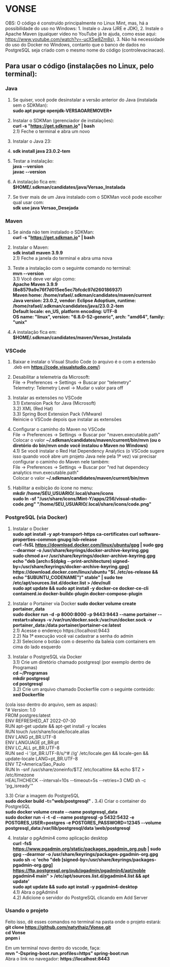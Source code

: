 # VONSE
OBS: O código é construído principalmente no Linux Mint, mas, há a possibilidade do uso no Windows: 1. Instale o Java (JRE e JDK), 2. Instale o Apache Maven (qualquer vídeo no YouTube já te ajuda, como esse aqui: https://www.youtube.com/watch?v=-ucX5w8Zm8s), 3. Não há necessidade do uso do Docker no Windows, contanto que o banco de dados no PostgreSQL seja criado com o mesmo nome do código (controlevacinacao).

## Para usar o código (instalações no Linux, pelo terminal):
### Java

1) Se quiser, você pode desinstalar a versão anterior do Java (instalada sem o SDKMan):  
   __sudo apt purge openjdk-VERSAOAREMOVER*__

2) Instalar o SDKMan (gerenciador de instalações):  
__curl -s "https://get.sdkman.io" | bash__  
  2.1) Feche o terminal e abra um novo
   
3) Instalar o Java 23:  
4) __sdk install java 23.0.2-tem__

5) Testar a instalação:  
__java --version__  
__javac --version__

6) A instalação fica em:  
__$HOME/.sdkman/candidates/java/Versao_Instalada__

7) Se tiver mais de um Java instalado com o SDKMan você pode escolher qual usar com:  
__sdk use java Versao_Desejada__

### Maven
1) Se ainda não tem instalado o SDKMan:  
__curl -s "https://get.sdkman.io" | bash__

2) Instalar o Maven:  
__sdk install maven 3.9.9__  
  2.1) Feche a janela do terminal e abra uma nova

3) Teste a instalação com o seguinte comando no terminal:  
__mvn --version__  
  3.1) Você deve ver algo como:  
    __Apache Maven 3.9.9 (8e8579a9e76f7d015ee5ec7bfcdc97d260186937)  
    Maven home: /home/rafael/.sdkman/candidates/maven/current  
    Java version: 23.0.2, vendor: Eclipse Adoptium, runtime: /home/rafael/.sdkman/candidates/java/23.0.2-tem  
    Default locale: en_US, platform encoding: UTF-8  
    OS name: "linux", version: "6.8.0-52-generic", arch: "amd64", family: "unix"__

4) A instalação fica em:  
__$HOME/.sdkman/candidates/maven/Versao_Instalada__

### VSCode
1) Baixar e instalar o Visual Studio Code (o arquivo é o com a extensão .deb em __https://code.visualstudio.com/__)

2) Desabilitar a telemetria da Microsoft:  
File → Preferences → Settings → Buscar por "telemetry"  
Telemetry: Telemetry Level → Mudar o valor para off

3) Instalar as extensões no VSCode  
  3.1) Extension Pack for Java (Microsoft)  
  3.2) XML (Red Hat)  
  3.3) Spring Boot Extension Pack (VMware)  
  Reinicie o VSCode depois que instalar as extensões

4) Configurar o caminho do Maven no VSCode  
File → Preferences → Settings → Buscar por "maven.executable.path"  
Colocar o valor __~/.sdkman/candidates/maven/current/bin/mvn (ou o diretório do bin/mvn onde você instalou o Maven no Windows)__  
  4.1) Se você instalar o Red Hat Dependency Analytics (o VSCode sugere isso quando você abre um projeto Java nele pela 1ª vez) vai precisar configurar o caminho do Maven nele também:  
    File → Preferences → Settings → Buscar por "red hat dependecy analytics mvn.executable.path"  
    Colocar o valor __~/.sdkman/candidates/maven/current/bin/mvn__

5) Habilitar a exibição do ícone no menu:  
__mkdir /home/SEU_USUARIO/.local/share/icons__  
__sudo ln -sf "/usr/share/icons/Mint-Y/apps/256/visual-studio-code.png" "/home/SEU_USUARIO/.local/share/icons/code.png"__

### PostgreSQL (via Docker)
1) Instalar o Docker  
__sudo apt install -y apt-transport-https ca-certificates curl software-properties-common gnupg lsb-release__  
__curl -fsSL https://download.docker.com/linux/ubuntu/gpg | sudo gpg --dearmor -o /usr/share/keyrings/docker-archive-keyring.gpg__  
__sudo chmod a+r /usr/share/keyrings/docker-archive-keyring.gpg__  
__echo "deb [arch=$(dpkg --print-architecture) signed-by=/usr/share/keyrings/docker-archive-keyring.gpg] https://download.docker.com/linux/ubuntu "$(. /etc/os-release && echo "$UBUNTU_CODENAME")" stable" | sudo tee /etc/apt/sources.list.d/docker.list > /dev/null__  
__sudo apt update && sudo apt install -y docker-ce docker-ce-cli containerd.io docker-buildx-plugin docker-compose-plugin__

2) Instalar o Portainer via Docker
__sudo docker volume create portainer_data__  
__sudo docker run -d -p 8000:8000 -p 9443:9443 --name portainer --restart=always -v /var/run/docker.sock:/var/run/docker.sock -v portainer_data:/data portainer/portainer-ce:latest__  
  2.1) Acesse o endereço https://localhost:9443  
  2.2) Na 1ª execução você vai cadastrar a senha do admin  
  2.3) Selecione o botão com o desenho da baleia com containers em cima do lado esquerdo

3) Instalar o PostgreSQL via Docker  
  3.1) Crie um diretório chamado postgresql (por exemplo dentro de Programas)  
    __cd ~/Programas__  
    __mkdir postgresql__  
    __cd postgresql__  
  3.2) Crie um arquivo chamado Dockerfile com o seguinte conteúdo:  
    __xed Dockerfile__  

(cola isso dentro do arquivo, sem as aspas):  
"# Version: 1.0  
FROM postgres:latest  
ENV REFRESHED_AT 2022-07-30  
RUN apt-get update && apt-get install -y locales  
RUN touch /usr/share/locale/locale.alias  
ENV LANG pt_BR.UTF-8  
ENV LANGUAGE pt_BR:pt  
ENV LC_ALL pt_BR.UTF-8  
RUN sed -i '/pt_BR.UTF-8/s/^# //g' /etc/locale.gen && locale-gen && update-locale LANG=pt_BR.UTF-8  
ENV TZ=America/Sao_Paulo  
RUN ln -snf /usr/share/zoneinfo/$TZ /etc/localtime && echo $TZ > /etc/timezone  
HEALTHCHECK --interval=10s --timeout=5s --retries=3 CMD sh -c 'pg_isready'"  


  3.3) Criar a imagem do PostgreSQL  
    __sudo docker build -t="web/postgresql" .__
  3.4) Criar o container do PostgreSQL  
    __sudo docker volume create --name postgresql_data__  
    __sudo docker run -i -t -d --name postgresql -p 5432:5432 \-e POSTGRES_USER=postgres \-e POSTGRES_PASSWORD=12345 \--volume postgresql_data:/var/lib/postgresql/data \web/postgresql__

4) Instalar o pgAdmin4 como aplicação desktop  
__curl -fsS https://www.pgadmin.org/static/packages_pgadmin_org.pub | sudo gpg --dearmor -o /usr/share/keyrings/packages-pgadmin-org.gpg__  
__sudo sh -c 'echo "deb [signed-by=/usr/share/keyrings/packages-pgadmin-org.gpg] https://ftp.postgresql.org/pub/pgadmin/pgadmin4/apt/noble pgadmin4 main" > /etc/apt/sources.list.d/pgadmin4.list && apt update'__  
__sudo apt update && sudo apt install -y pgadmin4-desktop__  
  4.1) Abra o pgAdmin4  
  4.2) Adicione o servidor do PostgreSQL clicando em Add Server  


### Usando o projeto
Feito isso, dê esses comandos no terminal na pasta onde o projeto estará:  
__git clone https://github.com/natythaiz/Vonse.git__  
__cd Vonse__  
__pnpm i__  

Em um terminal novo dentro do vscode, faça:  
__mvn "-Dspring-boot.run.profiles=https" spring-boot:run__  
Abra o link no navegador: __https://localhost:8443__
